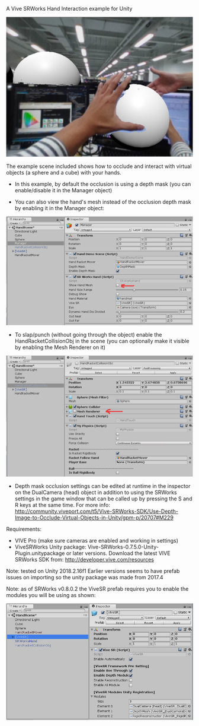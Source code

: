 A Vive SRWorks Hand Interaction example for Unity


![screenshot](./readme_images/screenshot.png)

The example scene included shows how to occlude and interact with virtual objects (a sphere and a cube) with your hands.

- In this example, by default the occlusion is using a depth mask (you can enable/disable it in the Manager object)

- You can also view the hand's mesh instead of the occlusion depth mask by enabling it in the Manager object:

![Manager](./readme_images/manager.png)

- To slap/punch (without going through the object) enable the HandRacketCollisionObj in the scene 
  (you can optionally make it visible by enabling the Mesh Renderer on it)
  
![CollisionObj](./readme_images/CollisionObj.png)

- Depth mask occlusion settings can be edited at runtime in the inspector on the DualCamera (head) object
  in addition to using the SRWorks settings in the game window that can be called up by pressing the S and R keys at the same time.
  For more info:
  http://community.viveport.com/t5/Vive-SRWorks-SDK/Use-Depth-Image-to-Occlude-Virtual-Objects-in-Unity/gpm-p/20707#M229

Requirements: 
- VIVE Pro (make sure cameras are enabled and working in settings)
- ViveSRWorks Unity package: Vive-SRWorks-0.7.5.0-Unity-Plugin.unitypackage or later versions.
Download the latest VIVE SRWorks SDK from: http://developer.vive.com/resources

Note: tested on Unity 2018.2.16f1 
  Earlier versions seems to have prefab issues on importing so the unity package was made from 2017.4

Note: as of SRWorks v0.8.0.2 the ViveSR prefab requires you to enable the modules you will be using as shown:


![ViveSR](./readme_images/ViveSR.png)

